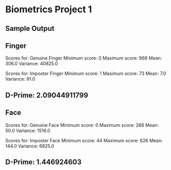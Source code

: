 # Biometrics Project 1

## Sample Output

Finger
------------------
Scores for: Genuine Finger
Minimum score: 0
Maximum score: 966
Mean: 306.0
Variance: 40825.0


Scores for: Imposter Finger
Minimum score: 1
Maximum score: 73
Mean: 7.0
Variance: 91.0


D-Prime: 2.09044911799
------------------


Face
------------------
Scores for: Genuine Face
Minimum score: 0
Maximum score: 266
Mean: 50.0
Variance: 1516.0


Scores for: Imposter Face
Minimum score: 44
Maximum score: 626
Mean: 144.0
Variance: 6925.0


D-Prime: 1.446924603
------------------



